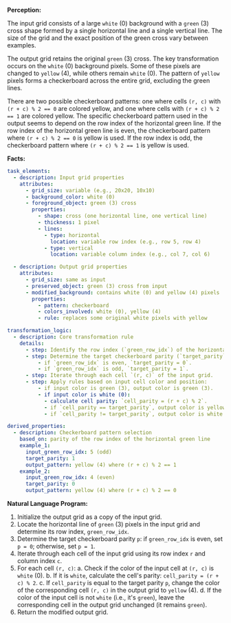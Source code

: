 **Perception:**

The input grid consists of a large `white` (0) background with a `green` (3) cross shape formed by a single horizontal line and a single vertical line. The size of the grid and the exact position of the green cross vary between examples.

The output grid retains the original `green` (3) cross. The key transformation occurs on the `white` (0) background pixels. Some of these pixels are changed to `yellow` (4), while others remain `white` (0). The pattern of `yellow` pixels forms a checkerboard across the entire grid, excluding the green lines.

There are two possible checkerboard patterns: one where cells `(r, c)` with `(r + c) % 2 == 0` are colored yellow, and one where cells with `(r + c) % 2 == 1` are colored yellow. The specific checkerboard pattern used in the output seems to depend on the row index of the horizontal green line. If the row index of the horizontal green line is even, the checkerboard pattern where `(r + c) % 2 == 0` is yellow is used. If the row index is odd, the checkerboard pattern where `(r + c) % 2 == 1` is yellow is used.

**Facts:**


```yaml
task_elements:
  - description: Input grid properties
    attributes:
      - grid_size: variable (e.g., 20x20, 10x10)
      - background_color: white (0)
      - foreground_object: green (3) cross
        properties:
          - shape: cross (one horizontal line, one vertical line)
          - thickness: 1 pixel
          - lines:
            - type: horizontal
              location: variable row index (e.g., row 5, row 4)
            - type: vertical
              location: variable column index (e.g., col 7, col 6)

  - description: Output grid properties
    attributes:
      - grid_size: same as input
      - preserved_object: green (3) cross from input
      - modified_background: contains white (0) and yellow (4) pixels
        properties:
          - pattern: checkerboard
          - colors_involved: white (0), yellow (4)
          - rule: replaces some original white pixels with yellow

transformation_logic:
  - description: Core transformation rule
    details:
      - step: Identify the row index (`green_row_idx`) of the horizontal green line in the input.
      - step: Determine the target checkerboard parity (`target_parity`) based on the row index:
          - if `green_row_idx` is even, `target_parity = 0`.
          - if `green_row_idx` is odd, `target_parity = 1`.
      - step: Iterate through each cell `(r, c)` of the input grid.
      - step: Apply rules based on input cell color and position:
          - if input color is green (3), output color is green (3).
          - if input color is white (0):
            - calculate cell parity: `cell_parity = (r + c) % 2`.
            - if `cell_parity == target_parity`, output color is yellow (4).
            - if `cell_parity != target_parity`, output color is white (0).

derived_properties:
  - description: Checkerboard pattern selection
    based_on: parity of the row index of the horizontal green line
    example_1:
      input_green_row_idx: 5 (odd)
      target_parity: 1
      output_pattern: yellow (4) where (r + c) % 2 == 1
    example_2:
      input_green_row_idx: 4 (even)
      target_parity: 0
      output_pattern: yellow (4) where (r + c) % 2 == 0
```


**Natural Language Program:**

1.  Initialize the output grid as a copy of the input grid.
2.  Locate the horizontal line of `green` (3) pixels in the input grid and determine its row index, `green_row_idx`.
3.  Determine the target checkerboard parity `p`: if `green_row_idx` is even, set `p = 0`; otherwise, set `p = 1`.
4.  Iterate through each cell of the input grid using its row index `r` and column index `c`.
5.  For each cell `(r, c)`:
    a.  Check if the color of the input cell at `(r, c)` is `white` (0).
    b.  If it is `white`, calculate the cell's parity: `cell_parity = (r + c) % 2`.
    c.  If `cell_parity` is equal to the target parity `p`, change the color of the corresponding cell `(r, c)` in the output grid to `yellow` (4).
    d.  If the color of the input cell is not `white` (i.e., it's `green`), leave the corresponding cell in the output grid unchanged (it remains `green`).
6.  Return the modified output grid.